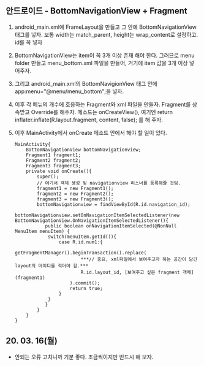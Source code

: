## 안드로이드 - BottomNavigationView + Fragment

 1. android_main.xml에 FrameLayout을 만들고 그 안에 BottomNavigationView 태그를 넣자.
    보통 width는 match_parent, height는 wrap_content로 설정하고. id를 꼭 넣자

 2. BottomNavigationView는 item이 꼭 3개 이상 존재 해야 한다. 그러므로
    menu folder 만들고 menu_bottom.xml 파일을 만들어, 거기에 item 값을 3개 이상 넣어주자.

 3. 그리고 android_main.xml의 BottomNavigionView 태그 안에 app:menu="@menu/menu_bottom";을 넣자.

 4. 이후 각 메뉴의 개수에 호응하는 Fragment와 xml 파일을 만들자. Fragment를 상속받고 Override를 해주자.
    메소드는 onCreateView(), 여기엔
    return inflater.inflate(R.layout.fragment, content, false); 를 해 주자.

 5. 이후 MainActivity에서 onCreate 메소드 안에서 해야 할 일이 있다.
    ```
    MainActivity{
        BottomNavigationView bottomNavigationview;
        Fragment1 fragment1;
        Fragment2 fragment2;
        Fragment3 fragment3;
        private void onCreate(){
            super();
            // 여기서 객체 생성 및 navigationview 리스너를 등록해줄 것임.
            fragment1 = new Fragment1();
            fragment2 = new Fragment2();
            fragment3 = new Fragment3();
            bottomNavigationview = findViewById(R.id.navigation_id);
            bottomNavigationview.setOnNavigationItemSelectedListener(new BottomNavigationView.OnNavigationItemSelectedListener(){
               public boolean onNavigationItemSelected(@NonNull MenuItem menuItem) {
                switch(menuItem.getId()){
                    case R.id.num1:{
                        getFragmentManager().beginTransaction().replace(
                            ***// 중요, xml파일에서 보여주고자 하는 공간이 담긴 layout의 아이디를 적어야 함.***
                            R.id.layout_id, [보여주고 싶은 fragment 객체](fragment1)
                        ).commit();
                        return true;
                    }
                }
               }
            }
        }
    }
    ```

## 20. 03. 16(월)
 - 안되는 오류 고치니까 기분 좋다. 조금씩이지만 반드시 해 보자.

